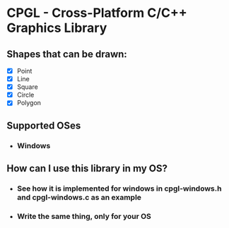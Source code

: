 #	CPGL - Cross-Platform C/C++ Graphics Library
##	Shapes that can be drawn:
-	[x] Point
-	[X] Line
-	[X] Square
-	[X] Circle
-	[X] Polygon

##	Supported OSes
*	###	Windows

##	How can I use this library in my OS?
*	###	See how it is implemented for windows in cpgl-windows.h and cpgl-windows.c as an example
*	###	Write the same thing, only for your OS